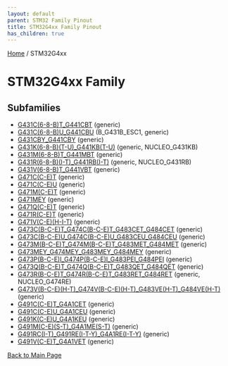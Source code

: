 ```yaml
---
layout: default
parent: STM32 Family Pinout
title: STM32G4xx Family Pinout
has_children: true
---
```


[Home](../index.md) / STM32G4xx

# STM32G4xx Family

## Subfamilies

- [G431C(6-8-B)T_G441CBT](G431C(6-8-B)T_G441CBT/pinout.md) (generic)
- [G431C(6-8-B)U_G441CBU](G431C(6-8-B)U_G441CBU/pinout.md) (B_G431B_ESC1, generic)
- [G431CBY_G441CBY](G431CBY_G441CBY/pinout.md) (generic)
- [G431K(6-8-B)(T-U)_G441KB(T-U)](G431K(6-8-B)(T-U)_G441KB(T-U)/pinout.md) (generic, NUCLEO_G431KB)
- [G431M(6-8-B)T_G441MBT](G431M(6-8-B)T_G441MBT/pinout.md) (generic)
- [G431R(6-8-B)(I-T)_G441RB(I-T)](G431R(6-8-B)(I-T)_G441RB(I-T)/pinout.md) (generic, NUCLEO_G431RB)
- [G431V(6-8-B)T_G441VBT](G431V(6-8-B)T_G441VBT/pinout.md) (generic)
- [G471C(C-E)T](G471C(C-E)T/pinout.md) (generic)
- [G471C(C-E)U](G471C(C-E)U/pinout.md) (generic)
- [G471M(C-E)T](G471M(C-E)T/pinout.md) (generic)
- [G471MEY](G471MEY/pinout.md) (generic)
- [G471Q(C-E)T](G471Q(C-E)T/pinout.md) (generic)
- [G471R(C-E)T](G471R(C-E)T/pinout.md) (generic)
- [G471V(C-E)(H-I-T)](G471V(C-E)(H-I-T)/pinout.md) (generic)
- [G473C(B-C-E)T_G474C(B-C-E)T_G483CET_G484CET](G473C(B-C-E)T_G474C(B-C-E)T_G483CET_G484CET/pinout.md) (generic)
- [G473C(B-C-E)U_G474C(B-C-E)U_G483CEU_G484CEU](G473C(B-C-E)U_G474C(B-C-E)U_G483CEU_G484CEU/pinout.md) (generic)
- [G473M(B-C-E)T_G474M(B-C-E)T_G483MET_G484MET](G473M(B-C-E)T_G474M(B-C-E)T_G483MET_G484MET/pinout.md) (generic)
- [G473MEY_G474MEY_G483MEY_G484MEY](G473MEY_G474MEY_G483MEY_G484MEY/pinout.md) (generic)
- [G473P(B-C-E)I_G474P(B-C-E)I_G483PEI_G484PEI](G473P(B-C-E)I_G474P(B-C-E)I_G483PEI_G484PEI/pinout.md) (generic)
- [G473Q(B-C-E)T_G474Q(B-C-E)T_G483QET_G484QET](G473Q(B-C-E)T_G474Q(B-C-E)T_G483QET_G484QET/pinout.md) (generic)
- [G473R(B-C-E)T_G474R(B-C-E)T_G483RET_G484RET](G473R(B-C-E)T_G474R(B-C-E)T_G483RET_G484RET/pinout.md) (generic, NUCLEO_G474RE)
- [G473V(B-C-E)(H-T)_G474V(B-C-E)(H-T)_G483VE(H-T)_G484VE(H-T)](G473V(B-C-E)(H-T)_G474V(B-C-E)(H-T)_G483VE(H-T)_G484VE(H-T)/pinout.md) (generic)
- [G491C(C-E)T_G4A1CET](G491C(C-E)T_G4A1CET/pinout.md) (generic)
- [G491C(C-E)U_G4A1CEU](G491C(C-E)U_G4A1CEU/pinout.md) (generic)
- [G491K(C-E)U_G4A1KEU](G491K(C-E)U_G4A1KEU/pinout.md) (generic)
- [G491M(C-E)(S-T)_G4A1ME(S-T)](G491M(C-E)(S-T)_G4A1ME(S-T)/pinout.md) (generic)
- [G491RC(I-T)_G491RE(I-T-Y)_G4A1RE(I-T-Y)](G491RC(I-T)_G491RE(I-T-Y)_G4A1RE(I-T-Y)/pinout.md) (generic)
- [G491V(C-E)T_G4A1VET](G491V(C-E)T_G4A1VET/pinout.md) (generic)


[Back to Main Page](../index.md)